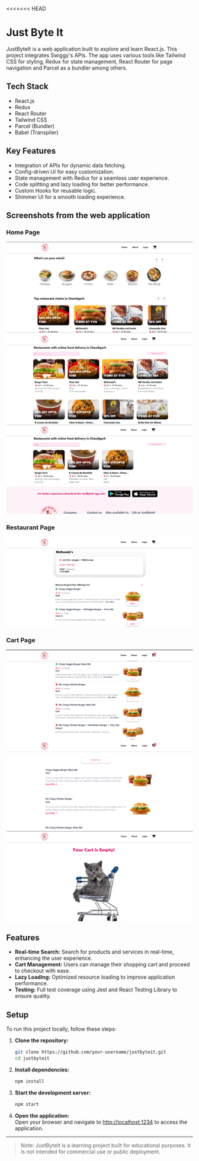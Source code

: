 <<<<<<< HEAD
# Just Byte It

JustByteIt is a web application built to explore and learn React.js. This project integrates Swiggy's APIs. The app uses various tools like Tailwind CSS for styling, Redux for state management, React Router for page navigation and Parcel as a bundler among others.

## Tech Stack

- React.js
- Redux
- React Router
- Tailwind CSS
- Parcel (Bundler)
- Babel (Transpiler)

## Key Features

- Integration of APIs for dynamic data fetching.
- Config-driven UI for easy customization.
- State management with Redux for a seamless user experience.
- Code splitting and lazy loading for better performance.
- Custom Hooks for reusable logic.
- Shimmer UI for a smooth loading experience.



## Screenshots from the web application 

### Home Page
![Home Page 1](ss/homepage/1.png)
![Home Page 2](ss/homepage/2.png)
![Home Page 3](ss/homepage/3.png)

### Restaurant Page
![Restaurant Page](ss/respage.png)

### Cart Page
![Cart Page 1](ss/cartpage/1.png)
![Cart Page 2](ss/cartpage/2.png)
![Cart Page 3](ss/cartpage/3.png)


## Features

- **Real-time Search:** Search for products and services in real-time, enhancing the user experience.
- **Cart Management:** Users can manage their shopping cart and proceed to checkout with ease.
- **Lazy Loading:** Optimized resource loading to improve application performance.
- **Testing:** Full test coverage using Jest and React Testing Library to ensure quality.

## Setup

To run this project locally, follow these steps:

1. **Clone the repository:**
    ```bash
    git clone https://github.com/your-username/justbyteit.git
    cd justbyteit
    ```

2. **Install dependencies:**
    ```bash
    npm install
    ```

3. **Start the development server:**
    ```bash
    npm start
    ```

4. **Open the application:**  
    Open your browser and navigate to [http://localhost:1234](http://localhost:1234) to access the application.

---

> Note: JustByteIt is a learning project built for educational purposes. It is not intended for commercial use or public deployment.
